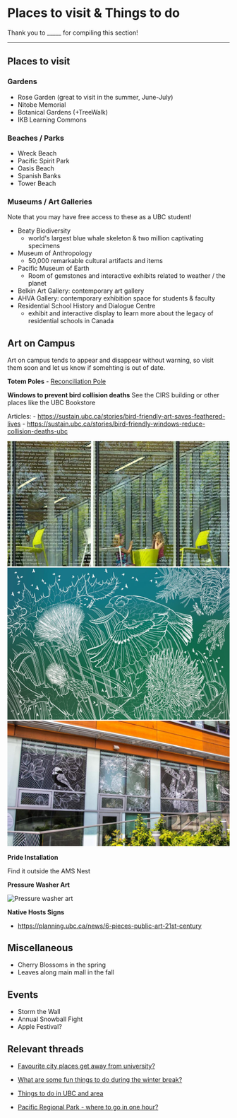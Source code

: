 # Places to visit & Things to do

Thank you to _____ for compiling this section!

<!-- toc -->

---

## Places to visit

### Gardens
* Rose Garden (great to visit in the summer, June-July)
* Nitobe Memorial
* Botanical Gardens (+TreeWalk)
* IKB Learning Commons

### Beaches / Parks
* Wreck Beach
* Pacific Spirit Park
* Oasis Beach
* Spanish Banks
* Tower Beach

### Museums / Art Galleries
Note that you may have free access to these as a UBC student!

* Beaty Biodiversity
    - world's largest blue whale skeleton & two million captivating specimens
* Museum of Anthropology
    - 50,000 remarkable cultural artifacts and items
* Pacific Museum of Earth
    - Room of gemstones and interactive exhibits related to weather / the planet
* Belkin Art Gallery: contemporary art gallery
* AHVA Gallery: contemporary exhibition space for students & faculty
* Residential School History and Dialogue Centre
    - exhibit and interactive display to learn more about the legacy of residential schools in Canada

## Art on Campus

Art on campus tends to appear and disappear without warning, so visit them soon and let us know if somehting is out of date.

**Totem Poles**
    - [Reconciliation Pole](https://indigenous.ubc.ca/indigenous-engagement/featured-initiatives/reconciliation-pole/)

**Windows to prevent bird collision deaths**
See the CIRS building or other places like the UBC Bookstore

Articles:
    - https://sustain.ubc.ca/stories/bird-friendly-art-saves-feathered-lives
    - https://sustain.ubc.ca/stories/bird-friendly-windows-reduce-collision-deaths-ubc

![Bird Windows at Bookstore](bird-strike-bookstore.jpg)
![Bird Windows at CIRS](bird-strike-closeup.webp)
![Bird Windows at CIRS](bird-strike-cirs.jpg)

**Pride Installation**

Find it outside the AMS Nest

**Pressure Washer Art**

![Pressure washer art](sights-art-pressure.png)

**Native Hosts Signs**
- https://planning.ubc.ca/news/6-pieces-public-art-21st-century 

## Miscellaneous
- Cherry Blossoms in the spring
- Leaves along main mall in the fall


## Events
- Storm the Wall
- Annual Snowball Fight
- Apple Festival?


## Relevant threads

- [Favourite city places get away from university?](https://old.reddit.com/r/UBC/comments/ek3p60/favourite_city_places_get_away_from_university/)

- [What are some fun things to do during the winter break?](https://old.reddit.com/r/UBC/comments/3wmlim/what_are_some_fun_things_to_do_during_the_winter/)
- [Things to do in UBC and area](https://old.reddit.com/r/UBC/comments/34r9cg/things_to_do_in_ubc_and_area/)
- [Pacific Regional Park - where to go in one hour?](https://old.reddit.com/r/UBC/comments/a203zz/pacific_regional_park_where_to_go_in_one_hour/)
